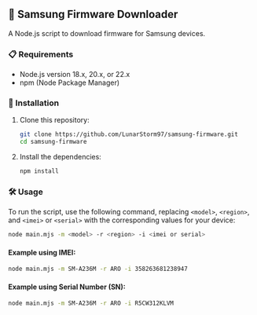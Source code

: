 ## 📱 Samsung Firmware Downloader

A Node.js script to download firmware for Samsung devices.

### 📋 Requirements

- Node.js version 18.x, 20.x, or 22.x
- npm (Node Package Manager)

### 🚀 Installation

1. Clone this repository:

    ```bash
    git clone https://github.com/LunarStorm97/samsung-firmware.git
    cd samsung-firmware
    ```

2. Install the dependencies:

    ```bash
    npm install
    ```

### 🛠️ Usage

To run the script, use the following command, replacing `<model>`, `<region>`, and `<imei>` or `<serial>` with the corresponding values for your device:

```bash
node main.mjs -m <model> -r <region> -i <imei or serial>
```

#### Example using IMEI:

```bash
node main.mjs -m SM-A236M -r ARO -i 358263681238947
```

#### Example using Serial Number (SN):

```bash
node main.mjs -m SM-A236M -r ARO -i R5CW312KLVM
```
